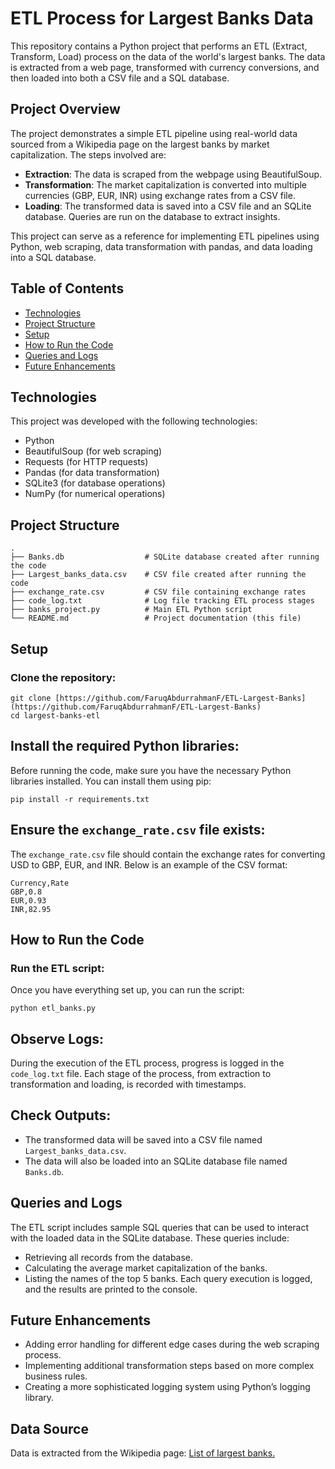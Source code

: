 # ETL Process for Largest Banks Data

This repository contains a Python project that performs an ETL (Extract, Transform, Load) process on the data of the world's largest banks. The data is extracted from a web page, transformed with currency conversions, and then loaded into both a CSV file and a SQL database.

## Project Overview
The project demonstrates a simple ETL pipeline using real-world data sourced from a Wikipedia page on the largest banks by market capitalization. The steps involved are:

- **Extraction**: The data is scraped from the webpage using BeautifulSoup.
- **Transformation**: The market capitalization is converted into multiple currencies (GBP, EUR, INR) using exchange rates from a CSV file.
- **Loading**: The transformed data is saved into a CSV file and an SQLite database. Queries are run on the database to extract insights.

This project can serve as a reference for implementing ETL pipelines using Python, web scraping, data transformation with pandas, and data loading into a SQL database.

## Table of Contents
- [Technologies](#technologies)
- [Project Structure](#project-structure)
- [Setup](#setup)
- [How to Run the Code](#how-to-run-the-code)
- [Queries and Logs](#queries-and-logs)
- [Future Enhancements](#future-enhancements)

## Technologies
This project was developed with the following technologies:

- Python 
- BeautifulSoup (for web scraping)
- Requests (for HTTP requests)
- Pandas (for data transformation)
- SQLite3 (for database operations)
- NumPy (for numerical operations)

## Project Structure
```
.
├── Banks.db                  # SQLite database created after running the code 
├── Largest_banks_data.csv    # CSV file created after running the code 
├── exchange_rate.csv         # CSV file containing exchange rates 
├── code_log.txt              # Log file tracking ETL process stages 
├── banks_project.py          # Main ETL Python script 
└── README.md                 # Project documentation (this file) 
```

## Setup
### Clone the repository:
```
git clone [https://github.com/FaruqAbdurrahmanF/ETL-Largest-Banks](https://github.com/FaruqAbdurrahmanF/ETL-Largest-Banks)
cd largest-banks-etl
```

## Install the required Python libraries:
Before running the code, make sure you have the necessary Python libraries installed. You can install them using pip:
```
pip install -r requirements.txt
```

## Ensure the `exchange_rate.csv` file exists:
The `exchange_rate.csv` file should contain the exchange rates for converting USD to GBP, EUR, and INR. Below is an example of the CSV format: 
```
Currency,Rate 
GBP,0.8 
EUR,0.93 
INR,82.95
```

## How to Run the Code
### Run the ETL script:
Once you have everything set up, you can run the script:
```
python etl_banks.py
```

## Observe Logs:
During the execution of the ETL process, progress is logged in the `code_log.txt` file. Each stage of the process, from extraction to transformation and loading, is recorded with timestamps.

## Check Outputs:
- The transformed data will be saved into a CSV file named `Largest_banks_data.csv`.
- The data will also be loaded into an SQLite database file named `Banks.db`.

## Queries and Logs
The ETL script includes sample SQL queries that can be used to interact with the loaded data in the SQLite database. These queries include:
- Retrieving all records from the database.
- Calculating the average market capitalization of the banks.
- Listing the names of the top 5 banks.
Each query execution is logged, and the results are printed to the console.

## Future Enhancements
- Adding error handling for different edge cases during the web scraping process.
- Implementing additional transformation steps based on more complex business rules.
- Creating a more sophisticated logging system using Python’s logging library.

## Data Source
Data is extracted from the Wikipedia page: [List of largest banks.](https://en.wikipedia.org/wiki/List_of_largest_banks)

